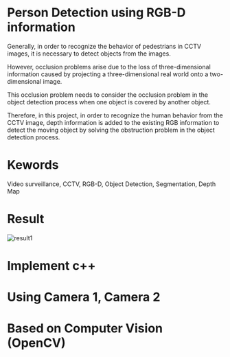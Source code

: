 # Person Detection using RGB-D information 
Generally, in order to recognize the behavior of pedestrians in CCTV images, it is necessary to detect objects from the images.

However, occlusion problems arise due to the loss of three-dimensional information caused by projecting a three-dimensional real world onto a two-dimensional image. 

This occlusion problem needs to consider the occlusion problem in the object detection process when one object is covered by another object.

Therefore, in this project, in order to recognize the human behavior from the CCTV image, depth information is added to the existing RGB information to detect the moving object by solving the obstruction problem in the object detection process.

# Kewords
Video surveillance, CCTV, RGB-D, Object Detection, Segmentation, Depth Map

# Result 
![result1](https://user-images.githubusercontent.com/18207989/56009224-03745800-5d1a-11e9-9599-ee97c93f65de.JPG)

# Implement c++

# Using Camera 1, Camera 2

# Based on Computer Vision (OpenCV)
